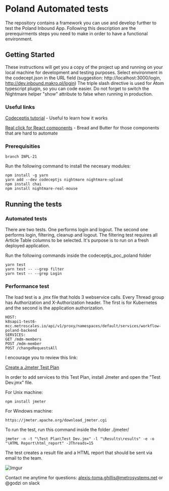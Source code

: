 # Poland Automated tests

The repository contains a framework you can use and develop further to test the Poland Inbound App.
Following this description are the prerequirments steps you need to make in order to have a functional environment.

## Getting Started

These instructions will get you a copy of the project up and running on your local machine for development and testing purposes.
Select environment in the codecept.json in the URL field (suggestion: http://localhost:3000/login, http://dev.inbound.makro.pl/login)
The triple slash directive is used for Atom typescript plugin, so you can code easier.
Do not forget to switch the Nightmare helper "show" attribute to false when running in production.

### Useful links

[Codeceptjs tutorial](http://codenroll.it/acceptance-testing-with-codecept-js/) - Useful to learn how it works

[Real click for React components](https://github.com/Mr0grog/nightmare-real-mouse) - Bread and Butter for those components that are hard to automate

### Prerequisities

````
branch INPL-21
````

Run the following command to install the necesary modules:

````
npm install -g yarn
yarn add --dev codeceptjs nightmare nightmare-upload
npm install chai
npm install nightmare-real-mouse

````

## Running the tests

### Automated tests
There are two tests. One performs login and logout. 
The second one performs login, filtering, cleanup and logout.
The filtering test requires all Article Table columns to be selected. 
It's purpose is to run on a fresh deployed application.

Run the following commands inside the codeceptjs_poc_poland folder
````
yarn test 
yarn test -- --grep filter
yarn test -- --grep Login
````
### Performance test

The load test is a .jmx file that holds 3 webservice calls. Every Thread group has Authorization
and X-Authorization header. The first is for Kubernetes and the second is the application authorization.

````
HOST: 
k8sapi1-test6-mcc.metroscales.io/api/v1/proxy/namespaces/default/services/workflow-poland-backend
SERVICES:
GET /mdm-members
POST /mdm-member
POST /changeRequestsAll
````
I encourage you to review this link:

[Create a Jmeter Test Plan](https://jmeter.apache.org/usermanual/build-web-test-plan.html)

In order to add services to this Test Plan, install Jmeter and open the "Test Dev.jmx" file.

For Unix machine:
````
npm install jmeter 
````
For Windows machine:
````
https://jmeter.apache.org/download_jmeter.cgi
````

To run the test, run this command inside the folder ./jmeter/

````
jmeter -n -t "\Test Plan\Test Dev.jmx" -l "\Results\results" -e -o "\HTML Report\html_report" -JThreads=15
````
The test creates a result file and a HTML report that should be sent via email to the team.

![Imgur](http://i.imgur.com/Rj9hWda.jpg)

Contact me anytime for questions: alexis-toma.ghillis@metrosystems.net or @godzi on slack